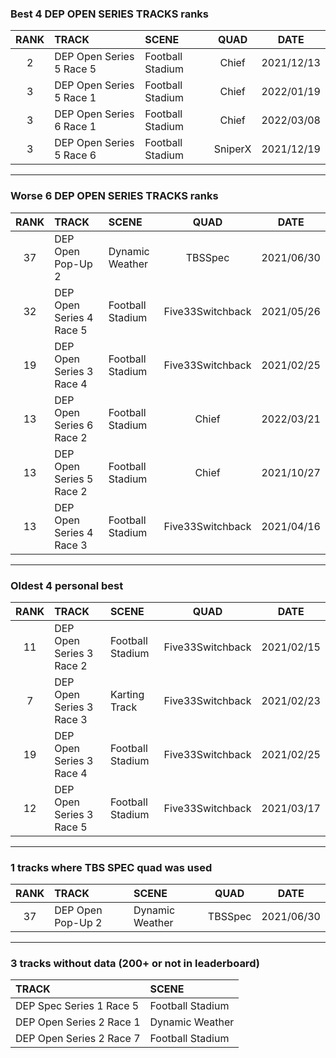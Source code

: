### Best 4 DEP OPEN SERIES TRACKS ranks
|RANK|TRACK|SCENE|QUAD|DATE|
|:---:|:---|:---|:---:|:---:|
|2|DEP Open Series 5 Race 5|Football Stadium|Chief|2021/12/13|
|3|DEP Open Series 5 Race 1|Football Stadium|Chief|2022/01/19|
|3|DEP Open Series 6 Race 1|Football Stadium|Chief|2022/03/08|
|3|DEP Open Series 5 Race 6|Football Stadium|SniperX|2021/12/19|
---
### Worse 6 DEP OPEN SERIES TRACKS ranks
|RANK|TRACK|SCENE|QUAD|DATE|
|:---:|:---|:---|:---:|:---:|
|37|DEP Open Pop-Up 2|Dynamic Weather|TBSSpec|2021/06/30|
|32|DEP Open Series 4 Race 5|Football Stadium|Five33Switchback|2021/05/26|
|19|DEP Open Series 3 Race 4|Football Stadium|Five33Switchback|2021/02/25|
|13|DEP Open Series 6 Race 2|Football Stadium|Chief|2022/03/21|
|13|DEP Open Series 5 Race 2|Football Stadium|Chief|2021/10/27|
|13|DEP Open Series 4 Race 3|Football Stadium|Five33Switchback|2021/04/16|
---
### Oldest 4 personal best
|RANK|TRACK|SCENE|QUAD|DATE|
|:---:|:---|:---|:---:|:---:|
|11|DEP Open Series 3 Race 2|Football Stadium|Five33Switchback|2021/02/15|
|7|DEP Open Series 3 Race 3|Karting Track|Five33Switchback|2021/02/23|
|19|DEP Open Series 3 Race 4|Football Stadium|Five33Switchback|2021/02/25|
|12|DEP Open Series 3 Race 5|Football Stadium|Five33Switchback|2021/03/17|
---
### 1 tracks where TBS SPEC quad was used
|RANK|TRACK|SCENE|QUAD|DATE|
|:---:|:---|:---|:---:|:---:|
|37|DEP Open Pop-Up 2|Dynamic Weather|TBSSpec|2021/06/30|
---
### 3 tracks without data (200+ or not in leaderboard)
|TRACK|SCENE|
|:---|:---|
|DEP Spec Series 1 Race 5|Football Stadium|
|DEP Open Series 2 Race 1|Dynamic Weather|
|DEP Open Series 2 Race 7|Football Stadium|
